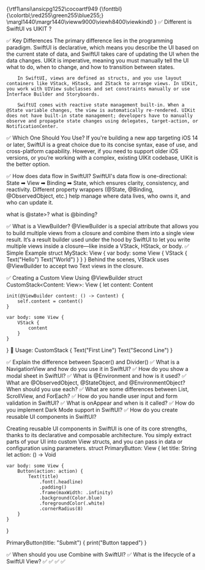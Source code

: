 {\rtf1\ansi\ansicpg1252\cocoartf949
{\fonttbl}
{\colortbl;\red255\green255\blue255;}
\margl1440\margr1440\vieww9000\viewh8400\viewkind0
}
✅ Different is SwiftUI vs UIKIT ?

✅ Key Differences
        The primary difference lies in the programming paradigm. SwiftUI is declarative, which means you describe the UI based on the current state of data, and SwiftUI takes care of updating the UI when the data changes. UIKit is imperative, meaning you must manually tell the UI what to do, when to change, and how to transition between states.

        In SwiftUI, views are defined as structs, and you use layout containers like VStack, HStack, and ZStack to arrange views. In UIKit, you work with UIView subclasses and set constraints manually or use Interface Builder and Storyboards.

        SwiftUI comes with reactive state management built-in. When a @State variable changes, the view is automatically re-rendered. UIKit does not have built-in state management; developers have to manually observe and propagate state changes using delegates, target-action, or NotificationCenter.
       
✅ Which One Should You Use?
        If you're building a new app targeting iOS 14 or later, SwiftUI is a great choice due to its concise syntax, ease of use, and cross-platform capability. However, if you need to support older iOS versions, or you’re working with a complex, existing UIKit codebase, UIKit is the better option.
   

✅ How does data flow in SwiftUI?
SwiftUI's data flow is one-directional: State ➡ View ➡ Binding ➡ State, which ensures clarity, consistency, and reactivity. Different property wrappers (@State, @Binding, @ObservedObject, etc.) help manage where data lives, who owns it, and who can update it.

 what is @state>?
 what is @binding?
 
✅ What is a ViewBuilder?
@ViewBuilder is a special attribute that allows you to build multiple views from a closure and combine them into a single view result. It’s a result builder used under the hood by SwiftUI to let you write multiple views inside a closure—like inside a VStack, HStack, or body.
✅ Simple Example
struct MyStack: View {
    var body: some View {
        VStack {
            Text("Hello")
            Text("World")
        }
    }
}
Behind the scenes, VStack uses @ViewBuilder to accept two Text views in the closure.

✅ Creating a Custom View Using @ViewBuilder
struct CustomStack<Content: View>: View {
    let content: Content

    init(@ViewBuilder content: () -> Content) {
        self.content = content()
    }

    var body: some View {
        VStack {
            content
        }
    }
}
🔸 Usage:
CustomStack {
    Text("First Line")
    Text("Second Line")
}

✅ Explain the difference between Spacer() and Divider()
✅ What is a NavigationView and how do you use it in SwiftUI?
✅ How do you show a modal sheet in SwiftUI?
✅ What is @Environment and how is it used?
✅ What are @ObservedObject, @StateObject, and @EnvironmentObject? When should you use each?
✅ What are some differences between List, ScrollView, and ForEach?
✅ How do you handle user input and form validation in SwiftUI?
✅ What is onAppear and when is it called?
✅ How do you implement Dark Mode support in SwiftUI?
✅ How do you create reusable UI components in SwiftUI?

Creating reusable UI components in SwiftUI is one of its core strengths, thanks to its declarative and composable architecture. You simply extract parts of your UI into custom View structs, and you can pass in data or configuration using parameters.
struct PrimaryButton: View {
    let title: String
    let action: () -> Void

    var body: some View {
        Button(action: action) {
            Text(title)
                .font(.headline)
                .padding()
                .frame(maxWidth: .infinity)
                .background(Color.blue)
                .foregroundColor(.white)
                .cornerRadius(8)
        }
    }
}

PrimaryButton(title: "Submit") {
    print("Button tapped")
}

✅ When should you use Combine with SwiftUI?
✅ What is the lifecycle of a SwiftUI View?
✅ 
✅ 
✅ 
✅ 

